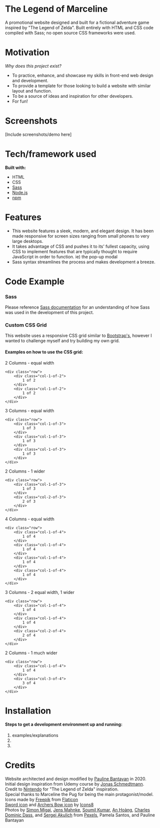 # The Legend of Marceline
A promotional website designed and built for a fictional adventure game inspired by "The Legend of Zelda". Built entirely with HTML and CSS code compiled with Sass; no open source CSS frameworks were used.

# Motivation
*Why does this project exist?*
* To practice, enhance, and showcase my skills in front-end web design and development.
* To provide a template for those looking to build a website with similar layout and function.
* To be a source of ideas and inspiration for other developers.
* For fun!

# Screenshots
[Include screenshots/demo here]

# Tech/framework used
**Built with:**
* HTML
* CSS
* <a href="https://sass-lang.com/" target="_blank">Sass</a>
* <a href="https://nodejs.org/en/" target="_blank">Node.js</a>
* <a href="https://www.npmjs.com/" target="_blank">npm</a>

# Features
- This website features a sleek, modern, and elegant design. It has been made responsive for screen sizes ranging from small phones to very large desktops.
- It takes advantage of CSS and pushes it to its' fullest capacity, using CSS to implement features that are typically thought to require JavaScript in order to function. ie) the pop-up modal
- Sass syntax streamlines the process and makes development a breeze. 

# Code Example
### Sass
Please reference <a href="https://sass-lang.com/documentation/syntax" target="_blank">Sass documentation</a> for an understanding of how Sass was used in the development of this project.

### Custom CSS Grid
This website uses a responsive CSS grid similar to <a href="https://getbootstrap.com/" target="_blank">Bootstrap's</a>, however I wanted to challenge myself and try building my own grid.

#### Examples on how to use the CSS grid:

2 Columns - equal width
```
<div class="row">
	<div class="col-1-of-2">
		1 of 2
	</div>
	<div class="col-1-of-2">
		1 of 2
	</div>
</div>
```
3 Columns - equal width
```
<div class="row">
	<div class="col-1-of-3">
		1 of 3
	</div>
	<div class="col-1-of-3">
		1 of 3
	</div>
	<div class="col-1-of-3">
		1 of 3
	</div>
</div>
```
2 Columns - 1 wider
```
<div class="row">
	<div class="col-1-of-3">
		1 of 3
	</div>
	<div class="col-2-of-3">
		2 of 3
	</div>
</div>
```
4 Columns - equal width
```
<div class="row">
	<div class="col-1-of-4">
		1 of 4
	</div>
	<div class="col-1-of-4">
		1 of 4
	</div>
	<div class="col-1-of-4">
		1 of 4
	</div>
	<div class="col-1-of-4">
		1 of 4
	</div>
</div>
```
3 Columns - 2 equal width, 1 wider
```
<div class="row">
	<div class="col-1-of-4">
		1 of 4
	</div>
	<div class="col-1-of-4">
		1 of 4
	</div>
	<div class="col-2-of-4">
 		2 of 4
	</div>
</div>
```
2 Columns - 1 much wider
```
<div class="row">
	<div class="col-1-of-4">
		1 of 4
	</div>
	<div class="col-3-of-4">
		3 of 4
	</div>
</div>
```

# Installation
#### Steps to get a development environment up and running:
1. examples/explanations
2. 
3. 

# Credits
Website architected and design modified by <a href="http://paulineann.me" class="footer__link"
                        target="_blank">Pauline Bantayan</a> in 2020.<br />
                    Initial design inspiration from Udemy course by <a
                        href="https://www.udemy.com/course/advanced-css-and-sass/" class="footer__link"
                        target="_blank">Jonas Schmedtmann</a>.<br />
                    Credit to <a href="https://www.nintendo.com/" class="footer__link" target="_blank">Nintendo</a> for
                    "The Legend of Zelda" inspiration.<br />
										Special thanks to Marceline the Pug for being the main protagonist/model. <br />
                    Icons made by <a href="https://www.flaticon.com/authors/freepik" title="Freepik"
                        class="footer__link" target="_blank">Freepik</a> from <a href="https://www.flaticon.com/"
                        title="Flaticon" class="footer__link" target="_blank">Flaticon</a><br />
                    <a class="footer__link" target="_blank" href="/icons/set/sword">Sword icon</a> and <a
                        class="footer__link" target="_blank" href="/icons/set/archers-bow">Archers Bow icon</a> by <a
                        class="footer__link" target="_blank" href="https://icons8.com">Icons8</a><br />
                    Photos by
                    <a href="https://www.pexels.com/@simonmigaj?utm_content=attributionCopyText&utm_medium=referral&utm_source=pexels"
                        class="footer__link" target="_blank">Simon Migaj</a>,
                    <a href="https://www.pexels.com/@atomlaborblog?utm_content=attributionCopyText&utm_medium=referral&utm_source=pexels"
                        class="footer__link" target="_blank">Jens Mahnke</a>,
                    <a href="https://www.pexels.com/@soumil-kumar-4325?utm_content=attributionCopyText&utm_medium=referral&utm_source=pexels"
                        class="footer__link" target="_blank">Soumil Kumar</a>,
                    <a href="https://www.pexels.com/@an-hoang-1770312?utm_content=attributionCopyText&utm_medium=referral&utm_source=pexels "
                        class="footer__link" target="_blank">An Hoàng</a>,
                    <a href="https://www.pexels.com/@charles-dominic-dass-370929" class="footer__link"
                        target="_blank">Charles Dominic Dass</a>, and
                    <a href="https://www.pexels.com/@sergei-akulich-1322276?utm_content=attributionCopyText&utm_medium=referral&utm_source=pexels"
                        class="footer__link" target="_blank">Sergei Akulich</a> from
                    <a href="https://www.pexels.com/photo/person-on-a-bridge-near-a-lake-747964/?utm_content=attributionCopyText&utm_medium=referral&utm_source=pexels"
                        class="footer__link" target="_blank">Pexels</a>, Pamela Santos, and Pauline Bantayan
